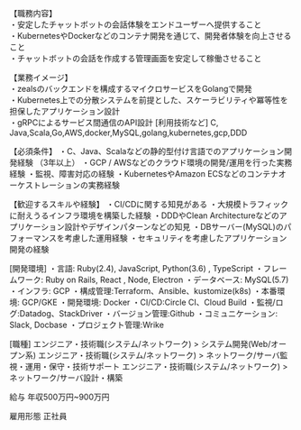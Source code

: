 【職務内容】  
・安定したチャットボットの会話体験をエンドユーザーへ提供すること  
・KubernetesやDockerなどのコンテナ開発を通じて、開発者体験を向上させること  
・チャットボットの会話を作成する管理画面を安定して稼働させること  

【業務イメージ】  
・zealsのバックエンドを構成するマイクロサービスをGolangで開発  
・Kubernetes上での分散システムを前提とした、スケーラビリティや冪等性を担保したアプリケーション設計  
・gRPCによるサービス間通信のAPI設計
[利用技術など]
C, Java,Scala,Go,AWS,docker,MySQL,golang,kubernetes,gcp,DDD

【必須条件】
・C、Java、Scalaなどの静的型付け言語でのアプリケーション開発経験 （3年以上）
・GCP / AWSなどのクラウド環境の開発/運用を行った実務経験
・監視、障害対応の経験
・KubernetesやAmazon ECSなどのコンテナオーケストレーションの実務経験

【歓迎するスキルや経験】
・CI/CDに関する知見がある
・大規模トラフィックに耐えうるインフラ環境を構築した経験
・DDDやClean Architectureなどのアプリケーション設計やデザインパターンなどの知見
・DBサーバー(MySQL)のパフォーマンスを考慮した運用経験
・セキュリティを考慮したアプリケーション開発の経験


[開発環境]
・言語: Ruby(2.4), JavaScript, Python(3.6) , TypeScript
・フレームワーク: Ruby on Rails, React , Node, Electron
・データベース: MySQL(5.7)
・インフラ: GCP
・構成管理:Terraform、Ansible、kustomize(k8s)
・本番環境: GCP/GKE
・開発環境: Docker
・CI/CD:Circle CI、Cloud Build
・監視/ログ:Datadog、StackDriver
・バージョン管理:Github
・コミュニケーション: Slack,  Docbase
・プロジェクト管理:Wrike

[職種]
エンジニア・技術職(システム/ネットワーク) > システム開発(Web/オープン系)
エンジニア・技術職(システム/ネットワーク) > ネットワーク/サーバ監視・運用・保守・技術サポート
エンジニア・技術職(システム/ネットワーク) > ネットワーク/サーバ設計・構築

給与 年収500万円~900万円

雇用形態 正社員
